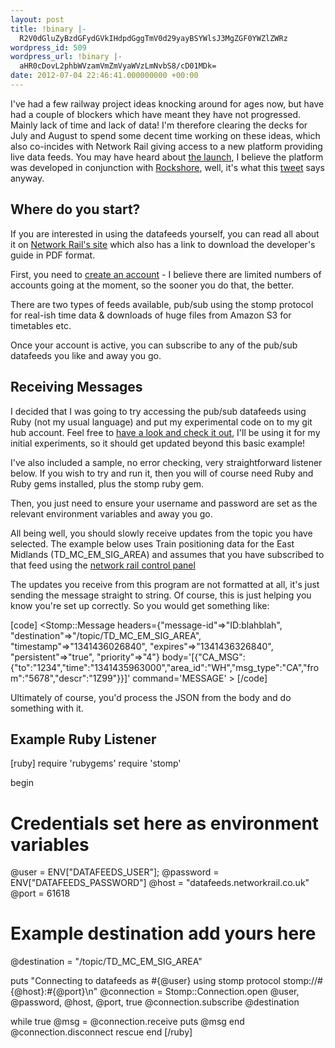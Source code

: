 ```yaml
---
layout: post
title: !binary |-
  R2V0dGluZyBzdGFydGVkIHdpdGggTmV0d29yayBSYWlsJ3MgZGF0YWZlZWRz
wordpress_id: 509
wordpress_url: !binary |-
  aHR0cDovL2phbWVzamVmZmVyaWVzLmNvbS8/cD01MDk=
date: 2012-07-04 22:46:41.000000000 +00:00
---
```


I've had a few railway project ideas knocking around for ages now, but have had a couple of blockers which have meant they have not progressed. Mainly lack of time and lack of data! I'm therefore clearing the decks for July and August to spend some decent time working on these ideas, which also co-incides with Network Rail giving access to a new platform providing live data feeds. You may have heard about <a title="Techweek europe story" href="http://www.techweekeurope.co.uk/news/network-rail-open-data-feeds-83128">the launch</a>, I believe the platform was developed in conjunction with <a href="http://rockshore.net/">Rockshore</a>, well, it's what this <a title="Rockshore tweet" href="https://twitter.com/rockshoreltd/status/218323058493108224">tweet</a> says anyway.
<h2>Where do you start?</h2>
If you are interested in using the datafeeds yourself, you can read all about it on <a href="http://www.networkrail.co.uk/data-feeds/">Network Rail's site</a> which also has a link to download the developer's guide in PDF format.

First, you need to <a href="https://datafeeds.networkrail.co.uk/ntrod/login">create an account</a> - I believe there are limited numbers of accounts going at the moment, so the sooner you do that, the better.

There are two types of feeds available, pub/sub using the stomp protocol for real-ish time data &amp; downloads of huge files from Amazon S3 for timetables etc.

Once your account is active, you can subscribe to any of the pub/sub datafeeds you like and away you go.
<h2>Receiving Messages</h2>
I decided that I was going to try accessing the pub/sub datafeeds using Ruby (not my usual language) and put my experimental code on to my git hub account. Feel free to <a title="git hub" href="https://github.com/jamesjefferies/national-rail-datafeeds-ruby-examples">have a look and check it out</a>, I'll be using it for my initial experiments, so it should get updated beyond this basic example!

I've also included a sample, no error checking, very straightforward listener below. If you wish to try and run it, then you will of course need Ruby and Ruby gems installed, plus the stomp ruby gem.

Then, you just need to ensure your username and password are set as the relevant environment variables and away you go.

All being well, you should slowly receive updates from the topic you have selected. The example below uses Train positioning data for the East Midlands (TD_MC_EM_SIG_AREA) and assumes that you have subscribed to that feed using the <a href="https://datafeeds.networkrail.co.uk/ntrod/myFeeds">network rail control panel</a>

The updates you receive from this program are not formatted at all, it's just sending the message straight to string. Of course, this is just helping you know you're set up correctly. So you would get something like:

[code]
&lt;Stomp::Message headers={&quot;message-id&quot;=&gt;&quot;ID:blahblah&quot;, &quot;destination&quot;=&gt;&quot;/topic/TD_MC_EM_SIG_AREA&quot;, &quot;timestamp&quot;=&gt;&quot;1341436026840&quot;, &quot;expires&quot;=&gt;&quot;1341436326840&quot;, &quot;persistent&quot;=&gt;&quot;true&quot;, &quot;priority&quot;=&gt;&quot;4&quot;} body='[{&quot;CA_MSG&quot;:{&quot;to&quot;:&quot;1234&quot;,&quot;time&quot;:&quot;1341435963000&quot;,&quot;area_id&quot;:&quot;WH&quot;,&quot;msg_type&quot;:&quot;CA&quot;,&quot;from&quot;:&quot;5678&quot;,&quot;descr&quot;:&quot;1Z99&quot;}}]' command='MESSAGE' &gt;
[/code]

Ultimately of course, you'd process the JSON from the body and do something with it.
<h2>Example Ruby Listener</h2>
[ruby]
require 'rubygems'
require 'stomp'

begin
  # Credentials set here as environment variables
  @user = ENV[&quot;DATAFEEDS_USER&quot;];
  @password = ENV[&quot;DATAFEEDS_PASSWORD&quot;]
  @host = &quot;datafeeds.networkrail.co.uk&quot;
  @port = 61618

  # Example destination add yours here
  @destination = &quot;/topic/TD_MC_EM_SIG_AREA&quot;

  puts &quot;Connecting to datafeeds as #{@user} using stomp protocol stomp://#{@host}:#{@port}\n&quot;
  @connection = Stomp::Connection.open @user, @password, @host, @port, true
  @connection.subscribe @destination

  while true
    @msg = @connection.receive
    puts @msg
  end
  @connection.disconnect
rescue
end
[/ruby]
